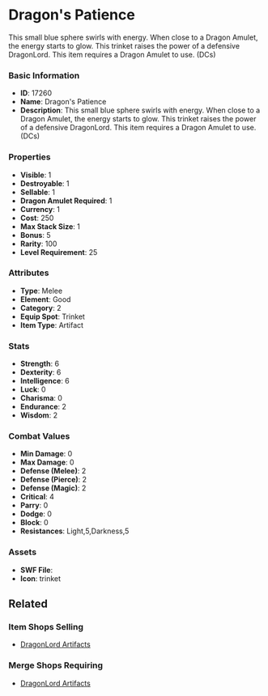 # Dragon's Patience

This small blue sphere swirls with energy. When close to a Dragon Amulet, the energy starts to glow. This trinket raises the power of a defensive DragonLord. This item requires a Dragon Amulet to use. (DCs)

### Basic Information

- **ID**: 17260
- **Name**: Dragon&#039;s Patience
- **Description**: This small blue sphere swirls with energy. When close to a Dragon Amulet, the energy starts to glow. This trinket raises the power of a defensive DragonLord. This item requires a Dragon Amulet to use. (DCs)

### Properties

- **Visible**: 1
- **Destroyable**: 1
- **Sellable**: 1
- **Dragon Amulet Required**: 1
- **Currency**: 1
- **Cost**: 250
- **Max Stack Size**: 1
- **Bonus**: 5
- **Rarity**: 100
- **Level Requirement**: 25

### Attributes

- **Type**: Melee
- **Element**: Good
- **Category**: 2
- **Equip Spot**: Trinket
- **Item Type**: Artifact

### Stats

- **Strength**: 6
- **Dexterity**: 6
- **Intelligence**: 6
- **Luck**: 0
- **Charisma**: 0
- **Endurance**: 2
- **Wisdom**: 2

### Combat Values

- **Min Damage**: 0
- **Max Damage**: 0
- **Defense (Melee)**: 2
- **Defense (Pierce)**: 2
- **Defense (Magic)**: 2
- **Critical**: 4
- **Parry**: 0
- **Dodge**: 0
- **Block**: 0
- **Resistances**: Light,5,Darkness,5

### Assets

- **SWF File**: 
- **Icon**: trinket

## Related

### Item Shops Selling

- [DragonLord Artifacts](../item-shops/555-dragonlord-artifacts.md)

### Merge Shops Requiring

- [DragonLord Artifacts](../merge-shops/351-dragonlord-artifacts.md)


